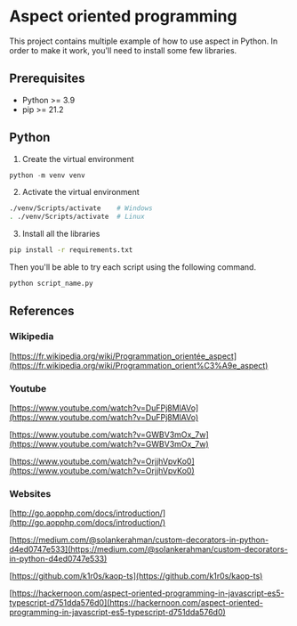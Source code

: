 # Aspect oriented programming

This project contains multiple example of how to use aspect in Python.
In order to make it work, you'll need to install some few libraries.

## Prerequisites

- Python >= 3.9
- pip >= 21.2

## Python

1. Create the virtual environment

```python
python -m venv venv
```

2. Activate the virtual environment

```bash
./venv/Scripts/activate    # Windows
. ./venv/Scripts/activate  # Linux
```

3. Install all the libraries

```bash
pip install -r requirements.txt
```

Then you'll be able to try each script using the following command.

```bash
python script_name.py
```

## References

### Wikipedia

[https://fr.wikipedia.org/wiki/Programmation_orientée_aspect](https://fr.wikipedia.org/wiki/Programmation_orient%C3%A9e_aspect)

### Youtube

[https://www.youtube.com/watch?v=DuFPj8MlAVo](https://www.youtube.com/watch?v=DuFPj8MlAVo)

[https://www.youtube.com/watch?v=GWBV3mOx_7w](https://www.youtube.com/watch?v=GWBV3mOx_7w)

[https://www.youtube.com/watch?v=OrjjhVpvKo0](https://www.youtube.com/watch?v=OrjjhVpvKo0)

### Websites

[http://go.aopphp.com/docs/introduction/](http://go.aopphp.com/docs/introduction/)

[https://medium.com/@solankerahman/custom-decorators-in-python-d4ed0747e533](https://medium.com/@solankerahman/custom-decorators-in-python-d4ed0747e533)

[https://github.com/k1r0s/kaop-ts](https://github.com/k1r0s/kaop-ts)

[https://hackernoon.com/aspect-oriented-programming-in-javascript-es5-typescript-d751dda576d0](https://hackernoon.com/aspect-oriented-programming-in-javascript-es5-typescript-d751dda576d0)